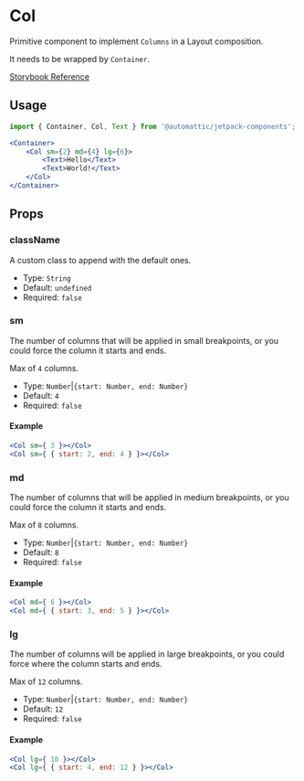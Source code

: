 # Col

Primitive component to implement `Columns` in a Layout composition.

It needs to be wrapped by `Container`.

[ Storybook Reference ](https://automattic.github.io/jetpack-storybook/?path=/story/js-packages-components-layout--default)

## Usage

```jsx
import { Container, Col, Text } from '@automattic/jetpack-components';

<Container>
	<Col sm={2} md={4} lg={6}>
		<Text>Hello</Text>
		<Text>World!</Text>
	</Col>
</Container>
```

## Props

### className

A custom class to append with the default ones.

- Type: `String`
- Default: `undefined`
- Required: `false`

### sm

The number of columns that will be applied in small breakpoints, or you could force the column it starts and ends.

Max of `4` columns.

- Type: `Number`|`{start: Number, end: Number}`
- Default: `4`
- Required: `false`

#### Example

```jsx
<Col sm={ 3 }></Col>
<Col sm={ { start: 2, end: 4 } }></Col>
```

### md

The number of columns that will be applied in medium breakpoints, or you could force the column it starts and ends.

Max of `8` columns.

- Type: `Number`|`{start: Number, end: Number}`
- Default: `8`
- Required: `false`

#### Example

```jsx
<Col md={ 6 }></Col>
<Col md={ { start: 3, end: 5 } }></Col>
```

### lg

The number of columns will be applied in large breakpoints, or you could force where the column starts and ends.

Max of `12` columns.

- Type: `Number`|`{start: Number, end: Number}`
- Default: `12`
- Required: `false`

#### Example

```jsx
<Col lg={ 10 }></Col>
<Col lg={ { start: 4, end: 12 } }></Col>
```
